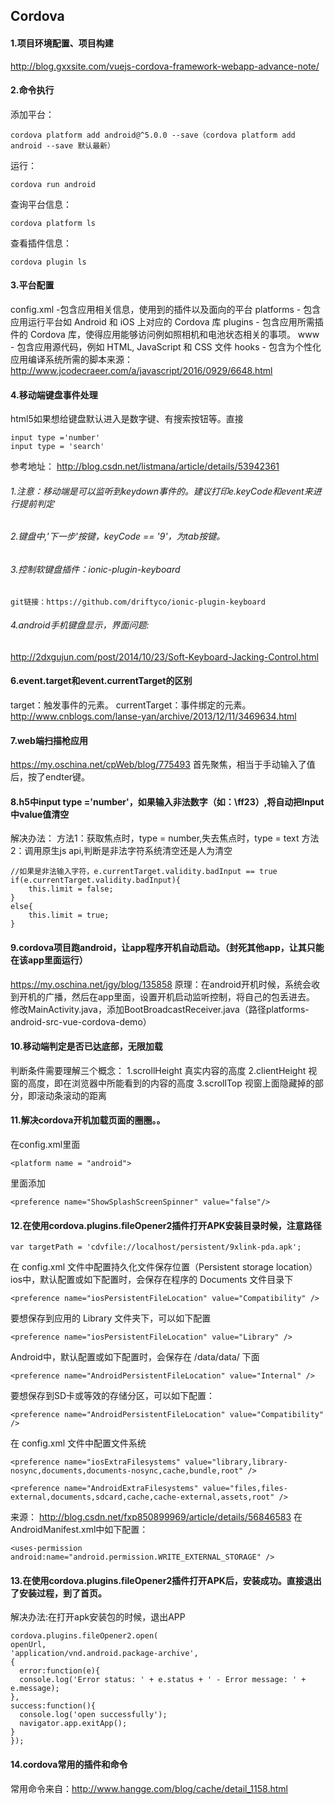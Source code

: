 ## Cordova
#### 1.项目环境配置、项目构建
http://blog.gxxsite.com/vuejs-cordova-framework-webapp-advance-note/
#### 2.命令执行
添加平台：
```
cordova platform add android@^5.0.0 --save（cordova platform add android --save 默认最新）
```

运行：
```
cordova run android
```

查询平台信息：
```
cordova platform ls
```

查看插件信息：
```
cordova plugin ls
```
#### 3.平台配置
config.xml -包含应用相关信息，使用到的插件以及面向的平台
platforms - 包含应用运行平台如 Android 和 iOS 上对应的 Cordova 库
plugins - 包含应用所需插件的 Cordova 库，使得应用能够访问例如照相机和电池状态相关的事项。
www - 包含应用源代码，例如 HTML, JavaScript 和 CSS 文件
hooks - 包含为个性化应用编译系统所需的脚本来源：
 http://www.jcodecraeer.com/a/javascript/2016/0929/6648.html

#### 4.移动端键盘事件处理
html5如果想给键盘默认进入是数字键、有搜索按钮等。直接
```
input type ='number'
input type = 'search'
```
参考地址：
http://blog.csdn.net/listmana/article/details/53942361
###### 1.注意：移动端是可以监听到keydown事件的。建议打印e.keyCode和event来进行提前判定
###### 2.键盘中,'下一步'按键，keyCode == '9'，为tab按键。 
###### 3.控制软键盘插件：ionic-plugin-keyboard
```
git链接：https://github.com/driftyco/ionic-plugin-keyboard
```
###### 4.android手机键盘显示，界面问题:
http://2dxgujun.com/post/2014/10/23/Soft-Keyboard-Jacking-Control.html

#### 6.event.target和event.currentTarget的区别
target：触发事件的元素。
currentTarget：事件绑定的元素。
http://www.cnblogs.com/lanse-yan/archive/2013/12/11/3469634.html 
#### 7.web端扫描枪应用
https://my.oschina.net/cpWeb/blog/775493
首先聚焦，相当于手动输入了值后，按了endter键。
#### 8.h5中input type ='number'，如果输入非法数字（如：\ff23）,将自动把Input中value值清空
解决办法：
方法1：获取焦点时，type = number,失去焦点时，type = text
方法2：调用原生js api,判断是非法字符系统清空还是人为清空

```
//如果是非法输入字符，e.currentTarget.validity.badInput == true
if(e.currentTarget.validity.badInput){
	this.limit = false;
}
else{
	this.limit = true;
}
```

#### 9.cordova项目跑android，让app程序开机自动启动。（封死其他app，让其只能在该app里面运行）
https://my.oschina.net/jgy/blog/135858
原理：在android开机时候，系统会收到开机的广播，然后在app里面，设置开机启动监听控制，将自己的包丢进去。
修改MainActivity.java，添加BootBroadcastReceiver.java（路径platforms-android-src-vue-cordova-demo）

#### 10.移动端判定是否已达底部，无限加载
判断条件需要理解三个概念：
	1.scrollHeight 真实内容的高度
	2.clientHeight 视窗的高度，即在浏览器中所能看到的内容的高度
	3.scrollTop 视窗上面隐藏掉的部分，即滚动条滚动的距离
#### 11.解决cordova开机加载页面的圈圈。。
在config.xml里面 
```
<platform name = "android">
```
里面添加
```
<preference name="ShowSplashScreenSpinner" value="false"/>
```

#### 12.在使用cordova.plugins.fileOpener2插件打开APK安装目录时候，注意路径
```
var targetPath = 'cdvfile://localhost/persistent/9xlink-pda.apk';
```
在 config.xml 文件中配置持久化文件保存位置（Persistent storage location）
ios中，默认配置或如下配置时，会保存在程序的 Documents 文件目录下
```
<preference name="iosPersistentFileLocation" value="Compatibility" /> 
```
要想保存到应用的 Library 文件夹下，可以如下配置
```
<preference name="iosPersistentFileLocation" value="Library" />
```
Android中，默认配置或如下配置时，会保存在 /data/data/<packageId> 下面
```
<preference name="AndroidPersistentFileLocation" value="Internal" />
```
要想保存到SD卡或等效的存储分区，可以如下配置：
```
<preference name="AndroidPersistentFileLocation" value="Compatibility" />
```
在 config.xml 文件中配置文件系统
```
<preference name="iosExtraFilesystems" value="library,library-nosync,documents,documents-nosync,cache,bundle,root" />
```
```
<preference name="AndroidExtraFilesystems" value="files,files-external,documents,sdcard,cache,cache-external,assets,root" />
```
来源： http://blog.csdn.net/fxp850899969/article/details/56846583
在AndroidManifest.xml中如下配置：
```
<uses-permission android:name="android.permission.WRITE_EXTERNAL_STORAGE" />
```
#### 13.在使用cordova.plugins.fileOpener2插件打开APK后，安装成功。直接退出了安装过程，到了首页。
解决办法:在打开apk安装包的时候，退出APP
  
```
cordova.plugins.fileOpener2.open(
openUrl, 
'application/vnd.android.package-archive',
{
  error:function(e){
  console.log('Error status: ' + e.status + ' - Error message: ' + e.message);
},
success:function(){
  console.log('open successfully');
  navigator.app.exitApp();
}
});
```
#### 14.cordova常用的插件和命令
常用命令来自：http://www.hangge.com/blog/cache/detail_1158.html

 
